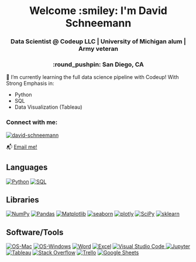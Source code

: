 <h1 align="center">Welcome :smiley: I'm David Schneemann</h1>
<h3 align="center">Data Scientist @ Codeup LLC | University of Michigan alum | Army veteran</h3>
<h3 align="center">:round_pushpin: San Diego, CA</h3>


🌱 I’m currently learning the full data science pipeline with Codeup! With Strong Emphasis in:
  - Python
  - SQL
  - Data Visualization (Tableau)


<h3 align="left">Connect with me:</h3>
<a href="https://www.linkedin.com/in/davidschneemann/" target="blank"><img align="center" src="https://img.shields.io/badge/LinkedIn-blue?style=flat&logo=linkedin&labelColor=black" alt="david-schneemann" /></a>

📬  [Email me!](mailto:david.schneemann1@gmail.com)


## Languages
<p>
  <a href="#"><img alt="Python" src="https://img.shields.io/badge/Python-00498D.svg?logo=python&logoColor=white"></a>
  <a href="#"><img alt="SQL" src="https://custom-icon-badges.herokuapp.com/badge/SQL-02386E.svg?logo=database&logoColor=white"></a>
</p>
  
## Libraries
<p>
  <a href="#"><img alt="NumPy" src="https://img.shields.io/badge/Numpy-225366.svg?logo=numpy&logoColor=white"></a>
  <a href="#"><img alt="Pandas" src="https://img.shields.io/badge/Pandas-2A677F.svg?logo=pandas&logoColor=white"></a>
  <a href="#"><img alt="Matplotlib" src="https://img.shields.io/badge/Matplotlib-337C99.svg?logo=matplotlib-python&logoColor=white"></a>
  <a href="#"><img alt="seaborn" src="https://img.shields.io/badge/seaborn-3B91B2.svg?logo=pandas&logoColor=white"></a>
  <a href="#"><img alt="plotly" src="https://img.shields.io/badge/plotly-44A6CC.svg?logo=plotly-python&logoColor=white"></a>
  <a href="#"><img alt="SciPy" src="https://img.shields.io/badge/SciPy-4CBBE5.svg?logo=scipy&logoColor=white"></a>
  <a href="#"><img alt="sklearn" src="https://img.shields.io/badge/sklearn-55d0ff.svg?logo=scikitlearn&logoColor=white"></a>
</p>

## Software/Tools
<p>
  <a href="#"><img alt="OS-Mac" src="https://img.shields.io/badge/-OS%20Mac-555555?logo=apple&logoColor=white"></a>
  <a href="#"><img alt="OS-Windows" src="https://img.shields.io/badge/-OS%20Windows-555555?logo=windows&logoColor=blue"></a>
  <a href="#"><img alt="Word" src="https://img.shields.io/badge/-%20Word-555555?logo=microsoft-word&logoColor=lightblue"></a>
  <a href="#"><img alt="Excel" src="https://img.shields.io/badge/-%20Excel-555555?logo=microsoft-excel&logoColor=green"></a>
  <a href="#"><img alt="Visual Studio Code" src="https://img.shields.io/badge/Visual%20Studio%20Code-3D747F.svg?logo=visual-studio-code&logoColor=white">
  <a href="#"><img alt="Jupyter" src="https://img.shields.io/badge/Jupyter-4A8B99.svg?logo=Jupyter&logoColor=white"></a>
  <a href="#"><img alt="Tableau" src="https://img.shields.io/badge/Tableau-25454C.svg?logo=tableau&logoColor=white"></a>
  <a href="#"><img alt="Stack Overflow" src="https://img.shields.io/badge/-Stack%20Overflow-63B9CC?logo=stack-overflow&logoColor=white"></a>
  <a href="#"><img alt="Trello" src="https://img.shields.io/badge/Trello-7ce8ff.svg?logo=Trello&logoColor=white"></a>
  <a href="#"><img alt="Google Sheets" src="https://img.shields.io/badge/Google%20Sheets-89EAFF.svg?logo=google%20sheets&logoColor=white"></a>
</p>
 
